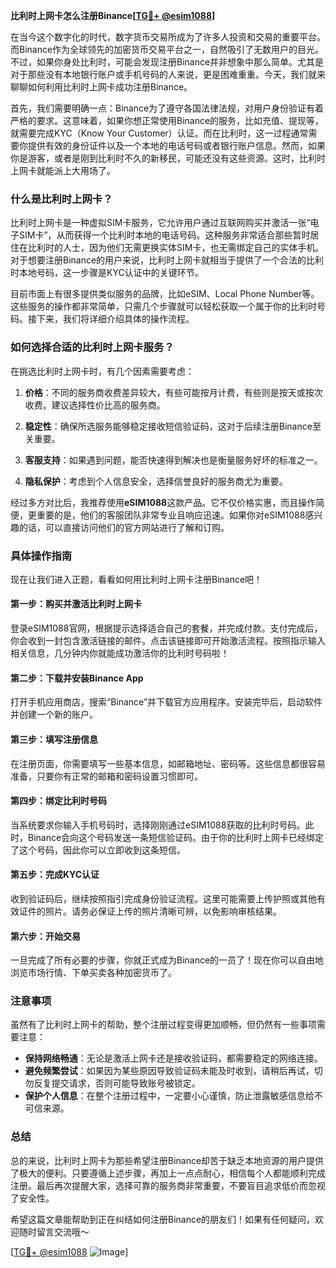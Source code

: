 **比利时上网卡怎么注册Binance[[TG💪+ @esim1088](https://t.me/s/esim1088)]**

在当今这个数字化的时代，数字货币交易所成为了许多人投资和交易的重要平台。而Binance作为全球领先的加密货币交易平台之一，自然吸引了无数用户的目光。不过，如果你身处比利时，可能会发现注册Binance并非想象中那么简单。尤其是对于那些没有本地银行账户或手机号码的人来说，更是困难重重。今天，我们就来聊聊如何利用比利时上网卡成功注册Binance。

首先，我们需要明确一点：Binance为了遵守各国法律法规，对用户身份验证有着严格的要求。这意味着，如果你想正常使用Binance的服务，比如充值、提现等，就需要完成KYC（Know Your Customer）认证。而在比利时，这一过程通常需要你提供有效的身份证件以及一个本地的电话号码或者银行账户信息。然而，如果你是游客，或者是刚到比利时不久的新移民，可能还没有这些资源。这时，比利时上网卡就能派上大用场了。

### **什么是比利时上网卡？**

比利时上网卡是一种虚拟SIM卡服务，它允许用户通过互联网购买并激活一张“电子SIM卡”，从而获得一个比利时本地的电话号码。这种服务非常适合那些暂时居住在比利时的人士，因为他们无需更换实体SIM卡，也无需绑定自己的实体手机。对于想要注册Binance的用户来说，比利时上网卡就相当于提供了一个合法的比利时本地号码，这一步骤是KYC认证中的关键环节。

目前市面上有很多提供类似服务的品牌，比如eSIM、Local Phone Number等。这些服务的操作都非常简单，只需几个步骤就可以轻松获取一个属于你的比利时号码。接下来，我们将详细介绍具体的操作流程。

### **如何选择合适的比利时上网卡服务？**

在挑选比利时上网卡时，有几个因素需要考虑：

1. **价格**：不同的服务商收费差异较大，有些可能按月计费，有些则是按天或按次收费。建议选择性价比高的服务商。
   
2. **稳定性**：确保所选服务能够稳定接收短信验证码，这对于后续注册Binance至关重要。
   
3. **客服支持**：如果遇到问题，能否快速得到解决也是衡量服务好坏的标准之一。

4. **隐私保护**：考虑到个人信息安全，选择信誉良好的服务商尤为重要。

经过多方对比后，我推荐使用**eSIM1088**这款产品。它不仅价格实惠，而且操作简便，更重要的是，他们的客服团队非常专业且响应迅速。如果你对eSIM1088感兴趣的话，可以直接访问他们的官方网站进行了解和订购。

### **具体操作指南**

现在让我们进入正题，看看如何用比利时上网卡注册Binance吧！

#### **第一步：购买并激活比利时上网卡**
登录eSIM1088官网，根据提示选择适合自己的套餐，并完成付款。支付完成后，你会收到一封包含激活链接的邮件。点击该链接即可开始激活流程。按照指示输入相关信息，几分钟内你就能成功激活你的比利时号码啦！

#### **第二步：下载并安装Binance App**
打开手机应用商店，搜索“Binance”并下载官方应用程序。安装完毕后，启动软件并创建一个新的账户。

#### **第三步：填写注册信息**
在注册页面，你需要填写一些基本信息，如邮箱地址、密码等。这些信息都很容易准备，只要你有正常的邮箱和密码设置习惯即可。

#### **第四步：绑定比利时号码**
当系统要求你输入手机号码时，选择刚刚通过eSIM1088获取的比利时号码。此时，Binance会向这个号码发送一条短信验证码。由于你的比利时上网卡已经绑定了这个号码，因此你可以立即收到这条短信。

#### **第五步：完成KYC认证**
收到验证码后，继续按照指引完成身份验证流程。这里可能需要上传护照或其他有效证件的照片。请务必保证上传的照片清晰可辨，以免影响审核结果。

#### **第六步：开始交易**
一旦完成了所有必要的步骤，你就正式成为Binance的一员了！现在你可以自由地浏览市场行情、下单买卖各种加密货币了。

### **注意事项**
虽然有了比利时上网卡的帮助，整个注册过程变得更加顺畅，但仍然有一些事项需要注意：

- **保持网络畅通**：无论是激活上网卡还是接收验证码，都需要稳定的网络连接。
- **避免频繁尝试**：如果因为某些原因导致验证码未能及时收到，请稍后再试，切勿反复提交请求，否则可能导致账号被锁定。
- **保护个人信息**：在整个注册过程中，一定要小心谨慎，防止泄露敏感信息给不可信来源。

### **总结**
总的来说，比利时上网卡为那些希望注册Binance却苦于缺乏本地资源的用户提供了极大的便利。只要遵循上述步骤，再加上一点点耐心，相信每个人都能顺利完成注册。最后再次提醒大家，选择可靠的服务商非常重要，不要盲目追求低价而忽视了安全性。

希望这篇文章能帮助到正在纠结如何注册Binance的朋友们！如果有任何疑问，欢迎随时留言交流哦～ 

[[TG💪+ @esim1088](https://t.me/s/esim1088) ![Image](https://i.postimg.cc/4NQfJmqS/Snipaste-2025-05-13-00-14-12.png)]